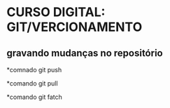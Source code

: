 # CURSO DIGITAL: GIT/VERCIONAMENTO
## gravando mudanças no repositório

*comnado git push

*comando git pull

*comando git fatch
